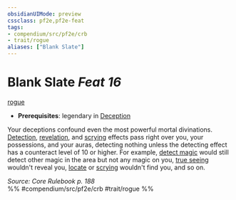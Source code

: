 ```yaml
---
obsidianUIMode: preview
cssclass: pf2e,pf2e-feat
tags:
- compendium/src/pf2e/crb
- trait/rogue
aliases: ["Blank Slate"]
---
```

# Blank Slate  *Feat 16*  
[rogue](rules/traits/rogue.md "Rogue Class Trait")  

- **Prerequisites**: legendary in [Deception](compendium/skills.md#Deception)

Your deceptions confound even the most powerful mortal divinations. [Detection](rules/traits/detection.md "Detection Effect Trait"), [revelation](rules/traits/revelation.md "Revelation Effect Trait"), and [scrying](rules/traits/scrying.md "Scrying Effect Trait") effects pass right over you, your possessions, and your auras, detecting nothing unless the detecting effect has a counteract level of 10 or higher. For example, [detect magic](compendium/spells/detect-magic.md) would still detect other magic in the area but not any magic on you, [true seeing](compendium/spells/true-seeing.md) wouldn't reveal you, [locate](compendium/spells/locate.md) or [scrying](compendium/spells/scrying.md) wouldn't find you, and so on.

*Source: Core Rulebook p. 188*  
%% #compendium/src/pf2e/crb #trait/rogue %%
